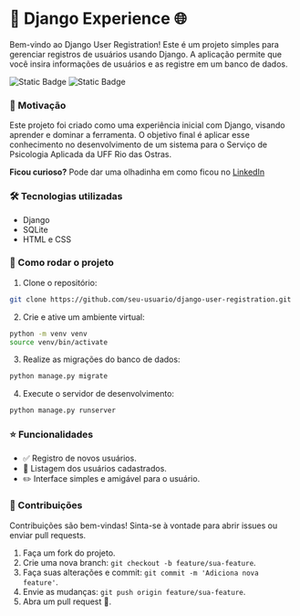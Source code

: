 # 🚀 Django Experience 🌐

Bem-vindo ao Django User Registration! Este é um projeto simples para gerenciar registros de usuários usando Django. A aplicação permite que você insira informações de usuários e as registre em um banco de dados.

![Static Badge](https://img.shields.io/badge/Version-2.0-blue) ![Static Badge](https://img.shields.io/badge/Desenvolvimento-Finalizado-green)

### 🎯 Motivação

Este projeto foi criado como uma experiência inicial com Django, visando aprender e dominar a ferramenta. O objetivo final é aplicar esse conhecimento no desenvolvimento de um sistema para o Serviço de Psicologia Aplicada da UFF Rio das Ostras.

**Ficou curioso?** Pode dar uma olhadinha em como ficou no [LinkedIn](https://www.linkedin.com/feed/update/urn:li:activity:7227479293390409728/)

### 🛠️ Tecnologias utilizadas

- Django
- SQLite
- HTML e CSS

### 🚀 Como rodar o projeto

1. Clone o repositório:

```sh
git clone https://github.com/seu-usuario/django-user-registration.git
```

2. Crie e ative um ambiente virtual:

```sh
python -m venv venv
source venv/bin/activate
```

3. Realize as migrações do banco de dados:

```sh
python manage.py migrate
```

4. Execute o servidor de desenvolvimento:

```sh
python manage.py runserver
```

### ⭐ Funcionalidades

- ✅ Registro de novos usuários.
- 📄 Listagem dos usuários cadastrados.
- ✏️ Interface simples e amigável para o usuário.

### 🤝 Contribuições

Contribuições são bem-vindas! Sinta-se à vontade para abrir issues ou enviar pull requests.

1. Faça um fork do projeto.
2. Crie uma nova branch: `git checkout -b feature/sua-feature`.
3. Faça suas alterações e commit: `git commit -m 'Adiciona nova feature'`.
4. Envie as mudanças: `git push origin feature/sua-feature`.
5. Abra um pull request 🚀.
